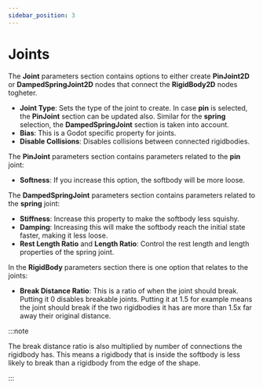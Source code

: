 ```yaml
---
sidebar_position: 3
---
```


# Joints

The **Joint** parameters section contains options to either create **PinJoint2D** or **DampedSpringJoint2D** nodes that connect the **RigidBody2D** nodes togheter.

- **Joint Type**: Sets the type of the joint to create. In case **pin** is selected, the **PinJoint** section can be updated also. Similar for the **spring** selection, the **DampedSpringJoint** section is taken into account.
- **Bias**: This is a Godot specific property for joints.
- **Disable Collisions**: Disables collisions between connected rigidbodies.

The **PinJoint** parameters section contains parameters related to the **pin** joint:
- **Softness**: If you increase this option, the softbody will be more loose.

The **DampedSpringJoint** parameters section contains parameters related to the **spring** joint:
- **Stiffness**: Increase this property to make the softbody less squishy.
- **Damping**: Increasing this will make the softbody reach the initial state faster, making it less loose.
- **Rest Length Ratio** and **Length Ratio**: Control the rest length and length properties of the spring joint.

In the **RigidBody** parameters section there is one option that relates to the joints:
- **Break Distance Ratio**: This is a ratio of when the joint should break. Putting it 0 disables breakable joints. Putting it at 1.5 for example means the joint should break if the two rigidbodies it has are more than 1.5x far away their original distance.

:::note

The break distance ratio is also multiplied by number of connections the rigidbody has. This means a rigidbody that is inside the softbody is less likely to break than a rigidbody from the edge of the shape.

:::
